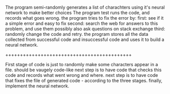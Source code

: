 The program semi-randomly generates a list of charachters using it's neural network to make better choices
The program test runs the code, and records what goes wrong.
the program tries to fix the error by:
  first: see if  it a simple error and easy to fix
  second: search the web for answers to this problem, and use them
    possibly also ask questions on stack exchange
  third: randomly change the code and retry.
the program stores all the data collected from successful code and insuccessful code and uses it to build a neural network.
  
+++++++++++++++++++++++++++++++++++++++++++

First stage of code is just to randomly make some characters appear in a file.
  should be vaugely code-like
next step is to have code that checks this code and records what went wrong and where.
next step is to have code that fixes the file of generated code - according to the three stages.
finally, implement the neural network.
